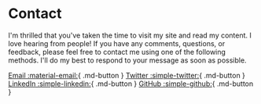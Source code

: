 # Contact

I'm thrilled that you've taken the time to visit my site and read my content. I love hearing from people! If you have any comments, questions, or feedback, please feel free to contact me using one of the following methods. I'll do my best to respond to your message as soon as possible.

[Email :material-email:](mailto:jason@thevriends.com){ .md-button } [Twitter :simple-twitter:](https://twitter.com/JasonVriends){ .md-button } [LinkedIn :simple-linkedin:](https://www.linkedin.com/in/jasonvriends/){ .md-button } [GitHub :simple-github:](https://github.com/jasonvriends){ .md-button }

 